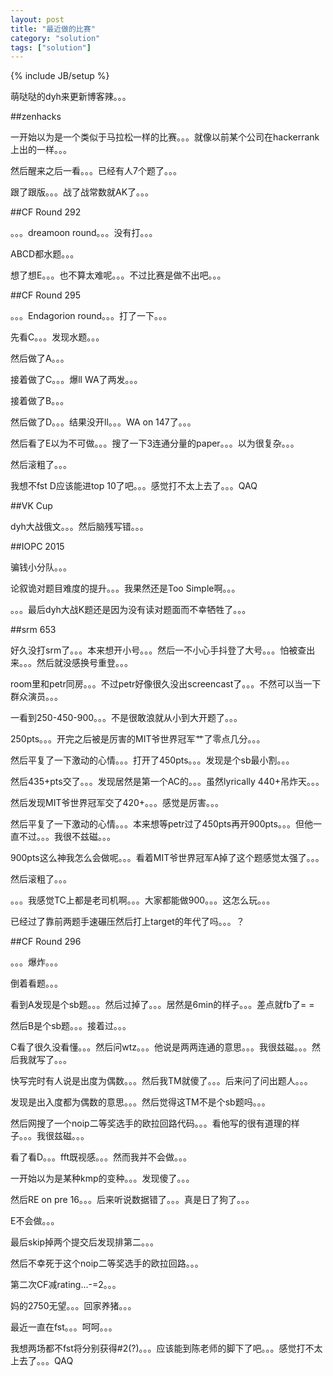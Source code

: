 ```yaml
---
layout: post
title: "最近做的比赛"
category: "solution"
tags: ["solution"]
---
```

{% include JB/setup %}

萌哒哒的dyh来更新博客辣。。。

##zenhacks

一开始以为是一个类似于马拉松一样的比赛。。。就像以前某个公司在hackerrank上出的一样。。。

然后醒来之后一看。。。已经有人7个题了。。。

跟了跟版。。。战了战常数就AK了。。。

##CF Round 292

。。。dreamoon round。。。没有打。。。

ABCD都水题。。。

想了想E。。。也不算太难呢。。。不过比赛是做不出吧。。。

##CF Round 295

。。。Endagorion round。。。打了一下。。。

先看C。。。发现水题。。。

然后做了A。。。

接着做了C。。。爆ll WA了两发。。。

接着做了B。。。

然后做了D。。。结果没开ll。。。WA on 147了。。。

然后看了E以为不可做。。。搜了一下3连通分量的paper。。。以为很复杂。。。

然后滚粗了。。。

我想不fst D应该能进top 10了吧。。。感觉打不太上去了。。。QAQ

##VK Cup

dyh大战俄文。。。然后脑残写错。。。

##IOPC 2015

骗钱小分队。。。

论叙诡对题目难度的提升。。。我果然还是Too Simple啊。。。

。。。最后dyh大战K题还是因为没有读对题面而不幸牺牲了。。。

##srm 653

好久没打srm了。。。本来想开小号。。。然后一不小心手抖登了大号。。。怕被查出来。。。然后就没感换号重登。。。

room里和petr同房。。。不过petr好像很久没出screencast了。。。不然可以当一下群众演员。。。

一看到250-450-900。。。不是很敢浪就从小到大开题了。。。

250pts。。。开完之后被是厉害的MIT爷世界冠军艹了零点几分。。。

然后平复了一下激动的心情。。。打开了450pts。。。发现是个sb最小割。。。

然后435+pts交了。。。发现居然是第一个AC的。。。虽然lyrically 440+吊炸天。。。

然后发现MIT爷世界冠军交了420+。。。感觉是厉害。。。

然后平复了一下激动的心情。。。本来想等petr过了450pts再开900pts。。。但他一直不过。。。我很不兹磁。。。

900pts这么神我怎么会做呢。。。看着MIT爷世界冠军A掉了这个题感觉太强了。。。

然后滚粗了。。。

。。。我感觉TC上都是老司机啊。。。大家都能做900。。。这怎么玩。。。

已经过了靠前两题手速碾压然后打上target的年代了吗。。。？

##CF Round 296

。。。爆炸。。。

倒着看题。。。

看到A发现是个sb题。。。然后过掉了。。。居然是6min的样子。。。差点就fb了= =

然后B是个sb题。。。接着过。。。

C看了很久没看懂。。。然后问wtz。。。他说是两两连通的意思。。。我很兹磁。。。然后我就写了。。。

快写完时有人说是出度为偶数。。。然后我TM就傻了。。。后来问了问出题人。。。

发现是出入度都为偶数的意思。。。然后觉得这TM不是个sb题吗。。。

然后网搜了一个noip二等奖选手的欧拉回路代码。。。看他写的很有道理的样子。。。我很兹磁。。。

看了看D。。。fft既视感。。。然而我并不会做。。。

一开始以为是某种kmp的变种。。。发现傻了。。。

然后RE on pre 16。。。后来听说数据错了。。。真是日了狗了。。。

E不会做。。。

最后skip掉两个提交后发现排第二。。。

然后不幸死于这个noip二等奖选手的欧拉回路。。。

第二次CF减rating...-=2。。。

妈的2750无望。。。回家养猪。。。

最近一直在fst。。。呵呵。。。

我想两场都不fst将分别获得#2(?)。。。应该能到陈老师的脚下了吧。。。感觉打不太上去了。。。QAQ
